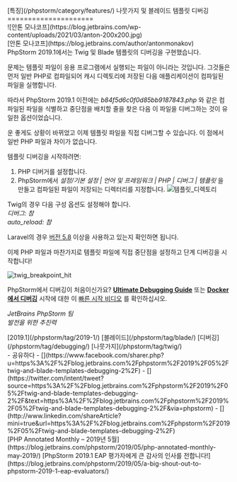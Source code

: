 <div class="content">[특징](/phpstorm/category/features/) 나뭇가지 및 블레이드 템플릿 디버깅 
=====================

<div class="post-info">![안톤 모나코프](https://blog.jetbrains.com/wp-content/uploads/2021/03/anton-200x200.jpg)<div class="post-info__text"> [안톤 모나코프](https://blog.jetbrains.com/author/antonmonakov) <time class="publish-date" data-day="13" data-month="05" data-year="2019" datetime="2019-05-13"></time></div></div> PhpStorm 2019.1에서는 Twig 및 Blade 템플릿의 디버깅을 구현했습니다.

 문제는 템플릿 파일이 응용 프로그램에서 실행되는 파일이 아니라는 것입니다. 그것들은 먼저 일반 PHP로 컴파일되어 캐시 디렉토리에 저장된 다음 애플리케이션이 컴파일된 파일을 실행합니다.

 따라서 PhpStorm 2019.1 이전에는 *b84f5d6c0f0d85bb9187843.php* 와 같은 컴파일된 파일을 식별하고 중단점을 배치할 줄을 찾은 다음 이 파일을 디버그하는 것이 유일한 옵션이었습니다.

 운 좋게도 상황이 바뀌었고 이제 템플릿 파일을 직접 디버그할 수 있습니다. 이 점에서 일반 PHP 파일과 차이가 없습니다.

 템플릿 디버깅을 시작하려면:

1. PHP 디버거를 설정합니다.
2. PhpStorm에서 *설정/기본 설정 | 언어 및 프레임워크 | PHP | 디버그 | 템플릿* 을 만들고 컴파일된 파일이 저장되는 디렉터리를 지정합니다. ![템플릿_디렉토리](https://blog.jetbrains.com/wp-content/uploads/2019/04/phpstorm-templates_directories-1.png)

 Twig의 경우 다음 구성 옵션도 설정해야 합니다.  
 *디버그: 참*  
 *auto\_reload: 참*

 Laravel의 경우 [버전 5.8](https://github.com/laravel/framework/releases/tag/v5.8.11) 이상을 사용하고 있는지 확인하면 됩니다.

 이제 PHP 파일과 마찬가지로 템플릿 파일에 직접 중단점을 설정하고 단계 디버깅을 시작합니다!

![twig_breakpoint_hit](https://blog.jetbrains.com/wp-content/uploads/2019/04/phpstorm-twig_breakpoint_hit-1.png)

 PhpStorm에서 디버깅이 처음이신가요? **[Ultimate Debugging Guide](https://www.jetbrains.com/phpstorm/documentation/debugging/#quick-start)** 또는 **[Docker에서 디버깅](https://www.youtube.com/watch?v=bWbXMy_mxxE)** 시작에 대한 이 [빠른 시작 비디오](https://www.youtube.com/watch?v=bWbXMy_mxxE) 를 확인하십시오.

 *JetBrains PhpStorm 팀*  
 *발전을 위한 추진력*

<div class="content__row"><div class="tag-list"> [2019.1](/phpstorm/tag/2019-1/) [블레이드](/phpstorm/tag/blade/) [디버깅](/phpstorm/tag/debugging/) [나뭇가지](/phpstorm/tag/twig/)</div>- <span>공유하다</span>
- [](https://www.facebook.com/sharer.php?u=https%3A%2F%2Fblog.jetbrains.com%2Fphpstorm%2F2019%2F05%2Ftwig-and-blade-templates-debugging-2%2F)
- [](https://twitter.com/intent/tweet?source=https%3A%2F%2Fblog.jetbrains.com%2Fphpstorm%2F2019%2F05%2Ftwig-and-blade-templates-debugging-2%2F&text=https%3A%2F%2Fblog.jetbrains.com%2Fphpstorm%2F2019%2F05%2Ftwig-and-blade-templates-debugging-2%2F&via=phpstorm)
- [](http://www.linkedin.com/shareArticle?mini=true&url=https%3A%2F%2Fblog.jetbrains.com%2Fphpstorm%2F2019%2F05%2Ftwig-and-blade-templates-debugging-2%2F)

</div><div class="content__pagination"> [PHP Annotated Monthly – 2019년 5월](https://blog.jetbrains.com/phpstorm/2019/05/php-annotated-monthly-may-2019/) [PhpStorm 2019.1 EAP 평가자에게 큰 감사의 인사를 전합니다!](https://blog.jetbrains.com/phpstorm/2019/05/a-big-shout-out-to-phpstorm-2019-1-eap-evaluators/)</div></div><div class="container comments-container"><div class="content"><div id="remark42"></div></div></div>